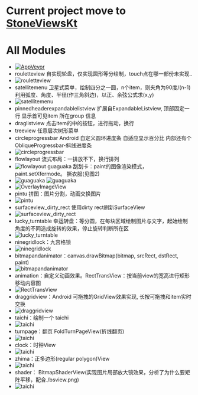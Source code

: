 # Current project move to [StoneViewsKt](https://github.com/aa86799/StoneViewsKt)

# All Modules

+  [![AppVeyor](https://img.shields.io/badge/MyCustomeView-stone-red.svg)](https://github.com/aa86799/MyCustomView)  
+  rouletteview 自实现轮盘，仅实现圆形等分绘制，touch点在哪一部份未实现..
+  ![rouletteview](https://github.com/aa86799/images/blob/master/rouletteview.gif)  
+  satellitemenu 卫星式菜单，绘制四分之一圆，n个item，则夹角为90度/(n-1)
    利用弧度、角度、半径(作三角斜边)，以正、余弦公式求(x,y)
+  ![satellitemenu](https://github.com/aa86799/images/blob/master/satellitemenu.gif)
+  pinnedheaderexpandablelistview 扩展自ExpandableListview,
    顶部固定一行 显示首可见item 所在group 信息
+  draglistview 点击item的中的按钮，进行拖动，换行
+  treeview 任意层次树形菜单
+  circleprogressbar Android 自定义圆环进度条 自适应显示百分比
    内部还有个ObliqueProgressbar-斜线进度条
+  ![circleprogressbar](https://github.com/aa86799/images/blob/master/circleprogressbar.gif)
+  flowlayout 流式布局：一排放不下，换行排列
+  ![flowlayout](https://github.com/aa86799/images/blob/master/flowlayout.png)
  guaguaka 刮刮卡：paint的图像渲染模式，paint.setXfermode。 撕衣服(见图2)
+  ![guaguaka](https://github.com/aa86799/images/blob/master/guaguaka1.gif)
   ![guaguaka](https://github.com/aa86799/images/blob/master/guaguaka2.gif)
+  ![OverlayImageView](https://github.com/aa86799/images/blob/master/OverlayImageView.gif)
+  pintu  拼图：图片分割，动画交换图片
+  ![pintu](https://github.com/aa86799/images/blob/master/pintu.gif)
+  surfaceview_dirty_rect 使用dirty rect刷新SurfaceView
+  ![surfaceview_dirty_rect](https://github.com/aa86799/images/blob/master/surfaceview_dirty_rect.gif)
+  lucky_turntable 幸运转盘：等分圆，在每块区域绘制图片与文字，起始绘制角度的不同造成旋转的效果，停止旋转判断所在区
+  ![lucky_turntable](https://github.com/aa86799/images/blob/master/lucky_turntable.gif)
+  ninegridlock：九宫格锁
+  ![ninegridlock](https://github.com/aa86799/images/blob/master/ninegridlock.gif)
+  bitmapandanimator：canvas.drawBitmap(bitmap, srcRect, dstRect, paint)
+  ![bitmapandanimator](https://github.com/aa86799/images/blob/master/bitmapandanimator.gif)
+  animation：自定义动画效果。RectTransView：按当前view的宽高进行矩形移动内容图
+  ![RectTransView](https://github.com/aa86799/images/blob/master/RectTransView.gif)
+  draggridview：Android 可拖拽的GridView效果实现, 长按可拖拽和item实时交换
+  ![draggridview](https://github.com/aa86799/images/blob/master/draggridview.gif)
+  taichi：绘制一个 taichi
+  ![taichi](https://github.com/aa86799/images/blob/master/taichi.gif)
+  turnpage：翻页   FoldTurnPageView(折线翻页)
+  ![taichi](https://github.com/aa86799/images/blob/master/foldturnpage.gif)
+  clock：时钟View
+  ![taichi](https://github.com/aa86799/images/blob/master/clock.gif)
+  zhima：正多边形(regular polygon)View 
+  ![taichi](https://github.com/aa86799/images/blob/master/regular_polygon.gif)
+  shader： BitmapShaderView(实现图片局部放大镜效果，分析了为什么要矩阵平移，配合./bsview.png)
+  ![taichi](https://github.com/aa86799/images/blob/master/bsview.gif)
